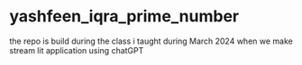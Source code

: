 # yashfeen_iqra_prime_number
the repo is build during the class i taught during March 2024 when we make stream lit application using chatGPT
